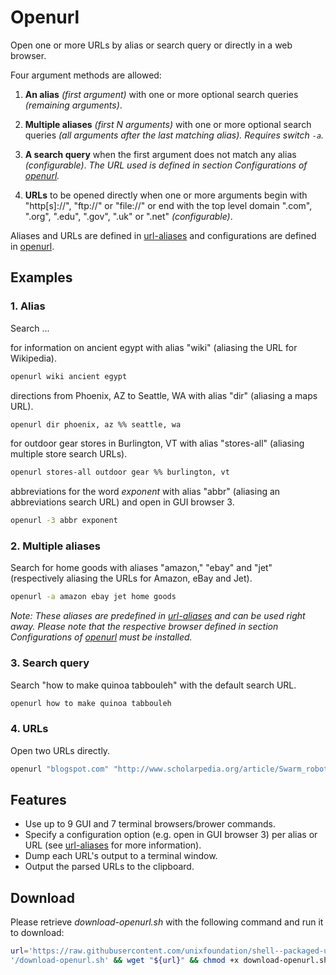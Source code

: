 
# Openurl

Open one or more URLs by alias or search query or directly in a web browser.

Four argument methods are allowed:

1. **An alias** *(first argument)* with one or more optional search queries *(remaining arguments)*.

2. **Multiple aliases** *(first N arguments)* with one or more optional search queries *(all arguments after the last matching alias). Requires switch `-a`.*

3. **A search query** when the first argument does not match any alias *(configurable)*. *The URL used is defined in section Configurations of [openurl](openurl).*

4. **URLs** to be opened directly when one or more arguments begin with "http[s]://", "ftp://" or "file://" or end with the top level domain ".com", ".org", ".edu", ".gov", ".uk" or ".net" *(configurable)*.

Aliases and URLs are defined in [url-aliases](url-aliases) and configurations are defined in [openurl](openurl).

## Examples

### 1. Alias

Search ...

for information on ancient egypt with alias "wiki" (aliasing the URL for Wikipedia).

```bash
openurl wiki ancient egypt
```

directions from Phoenix, AZ to Seattle, WA with alias "dir" (aliasing a maps URL).

```bash
openurl dir phoenix, az %% seattle, wa
```

for outdoor gear stores in Burlington, VT with alias "stores-all" (aliasing multiple store search URLs).

```bash
openurl stores-all outdoor gear %% burlington, vt
```

abbreviations for the word *exponent* with alias "abbr" (aliasing an abbreviations search URL) and open in GUI browser 3.

```bash
openurl -3 abbr exponent
```

### 2. Multiple aliases

Search for home goods with aliases "amazon," "ebay" and "jet" (respectively aliasing the URLs for Amazon, eBay and Jet).

```bash
openurl -a amazon ebay jet home goods
```

*Note: These aliases are predefined in [url-aliases](url-aliases) and can be used right away. Please note that the respective browser defined in section Configurations of [openurl](openurl) must be installed.*

### 3. Search query

Search "how to make quinoa tabbouleh" with the default search URL.

```bash
openurl how to make quinoa tabbouleh
```

### 4. URLs

Open two URLs directly.

```bash
openurl "blogspot.com" "http://www.scholarpedia.org/article/Swarm_robotics"
```

## Features

* Use up to 9 GUI and 7 terminal browsers/brower commands.
* Specify a configuration option (e.g. open in GUI browser 3) per alias or URL (see [url-aliases](url-aliases) for more information).
* Dump each URL's output to a terminal window.
* Output the parsed URLs to the clipboard.

## Download

Please retrieve *download-openurl.sh* with the following command and run it to download:

```bash
url='https://raw.githubusercontent.com/unixfoundation/shell--packaged-utilities/download_scripts'\
'/download-openurl.sh' && wget "${url}" && chmod +x download-openurl.sh
```
